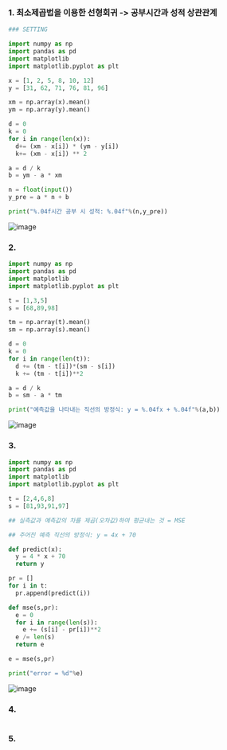 ### 1. 최소제곱법을 이용한 선형회귀 -> 공부시간과 성적 상관관계
```python
### SETTING

import numpy as np
import pandas as pd
import matplotlib
import matplotlib.pyplot as plt

x = [1, 2, 5, 8, 10, 12]
y = [31, 62, 71, 76, 81, 96]

xm = np.array(x).mean()
ym = np.array(y).mean()

d = 0
k = 0
for i in range(len(x)):
  d+= (xm - x[i]) * (ym - y[i])
  k+= (xm - x[i]) ** 2

a = d / k
b = ym - a * xm

n = float(input())
y_pre = a * n + b

print("%.04f시간 공부 시 성적: %.04f"%(n,y_pre))
```
![image](https://github.com/sejongsmarcle/2024_Winter_Ai_study/assets/128358741/5b49766d-f1b7-42dd-b82e-53bb65b1ecf3)


### 2. 
```python
import numpy as np
import pandas as pd
import matplotlib
import matplotlib.pyplot as plt

t = [1,3,5]
s = [68,89,98]

tm = np.array(t).mean()
sm = np.array(s).mean()

d = 0
k = 0
for i in range(len(t)):
  d += (tm - t[i])*(sm - s[i])
  k += (tm - t[i])**2

a = d / k
b = sm - a * tm

print("예측값을 나타내는 직선의 방정식: y = %.04fx + %.04f"%(a,b))
```
![image](https://github.com/sejongsmarcle/2024_Winter_Ai_study/assets/128358741/142986fa-d9a8-4669-875e-cc7b496d92c8)


### 3. 
```python
import numpy as np
import pandas as pd
import matplotlib
import matplotlib.pyplot as plt

t = [2,4,6,8]
s = [81,93,91,97]

## 실측값과 예측값의 차를 제곱(오차값)하여 평균내는 것 = MSE

## 주어진 예측 직선의 방정식: y = 4x + 70

def predict(x):
  y = 4 * x + 70
  return y

pr = []
for i in t:
  pr.append(predict(i))

def mse(s,pr):
  e = 0
  for i in range(len(s)):
    e += (s[i] - pr[i])**2
  e /= len(s)
  return e

e = mse(s,pr)

print("error = %d"%e)
```
![image](https://github.com/sejongsmarcle/2024_Winter_Ai_study/assets/128358741/cb3b70ed-84a6-43ea-83de-7c7dd94d79b0)


### 4. 
```python
```

### 5. 
```python
```
